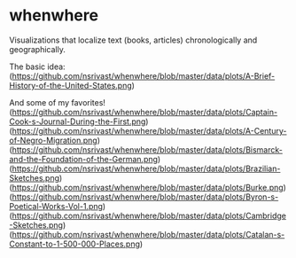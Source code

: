 # whenwhere
Visualizations that localize text (books, articles) chronologically and geographically.


The basic idea:
(https://github.com/nsrivast/whenwhere/blob/master/data/plots/A-Brief-History-of-the-United-States.png)

And some of my favorites!(https://github.com/nsrivast/whenwhere/blob/master/data/plots/Captain-Cook-s-Journal-During-the-First.png)
(https://github.com/nsrivast/whenwhere/blob/master/data/plots/A-Century-of-Negro-Migration.png)(https://github.com/nsrivast/whenwhere/blob/master/data/plots/Bismarck-and-the-Foundation-of-the-German.png)
(https://github.com/nsrivast/whenwhere/blob/master/data/plots/Brazilian-Sketches.png)
(https://github.com/nsrivast/whenwhere/blob/master/data/plots/Burke.png)
(https://github.com/nsrivast/whenwhere/blob/master/data/plots/Byron-s-Poetical-Works-Vol-1.png)
(https://github.com/nsrivast/whenwhere/blob/master/data/plots/Cambridge-Sketches.png)(https://github.com/nsrivast/whenwhere/blob/master/data/plots/Catalan-s-Constant-to-1-500-000-Places.png)
